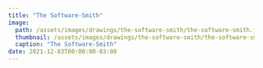 ```yaml
---
title: "The Software-Smith"
image: 
  path: /assets/images/drawings/the-software-smith/the-software-smith.jpeg
  thumbnail: /assets/images/drawings/the-software-smith/the-software-smith-400x200.jpeg
  caption: "The Software-Smith"
date: 2021-12-03T00:00:00-03:00
---
```


